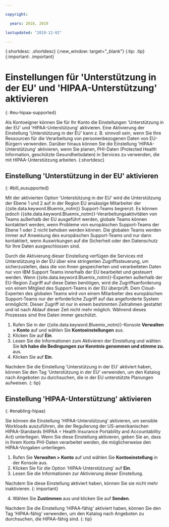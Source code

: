 ```yaml
---

copyright:

  years: 2018, 2019

lastupdated: "2018-12-02" 

---
```


{:shortdesc: .shortdesc}
{:new_window: target="_blank"}
{:tip: .tip}
{:important: .important}


# Einstellungen für 'Unterstützung in der EU' und 'HIPAA-Unterstützung' aktivieren
{: #eu-hipaa-supported}

Als Kontoeigner können Sie für Ihr Konto die Einstellungen 'Unterstützung in der EU' und 'HIPAA-Unterstützung' aktivieren. Eine Aktivierung der Einstellung 'Unterstützung in der EU' kann z. B. sinnvoll sein, wenn Sie Ihre Ressourcen für die Verarbeitung von personenbezogenen Daten von EU-Bürgern verwenden. Darüber hinaus können Sie die Einstellung 'HIPAA-Unterstützung' aktivieren, wenn Sie planen, PHI-Daten (Protected Health Information, geschützte Gesundheitsdaten) in Services zu verwenden, die mit HIPAA-Unterstützung arbeiten. 
{:shortdesc}


## Einstellung 'Unterstützung in der EU' aktivieren
{: #bill_eusupported}

Mit der aktivierten Option 'Unterstützung in der EU' wird die Unterstützung der Ebene 1 und 2 auf in der Region EU ansässige Mitarbeiter der {{site.data.keyword.Bluemix_notm}} Support-Teams begrenzt. Es können jedoch {{site.data.keyword.Bluemix_notm}}-Verarbeitungsaktivitäten von Teams außerhalb der EU ausgeführt werden, globale Teams können kontaktiert werden, wenn Probleme von europäischen Support-Teams der Ebene 1 oder 2 nicht behoben werden können. Die globalen Teams werden immer auf Anweisung des europäischen Support-Teams und nur dann kontaktiert, wenn Auswirkungen auf die Sicherheit oder den Datenschutz für Ihre Daten ausgeschlossen sind.

Durch die Aktivierung dieser Einstellung verfügen die Services mit Unterstützung in der EU über eine stringenten Zugriffssteuerung, um sicherzustellen, dass die von Ihnen gespeicherten und verarbeiteten Daten nur von IBM Support Teams innerhalb der EU bearbeitet und gesteuert werden. Wenn {{site.data.keyword.Bluemix_notm}}-Experten außerhalb der EU-Region Zugriff auf diese Daten benötigen, wird die Zugriffsanforderung von einem Mitglied des Support-Teams in der EU überprüft. Dem Cloud-Experten des globalen Teams wird von einem Mitarbeiter des europäischen Support-Teams nur der erforderliche Zugriff auf das angeforderte System ermöglicht. Dieser Zugriff ist nur in einem bestimmten Zeitrahmen gestattet und ist nach Ablauf dieser Zeit nicht mehr möglich. Während dieses Prozesses sind Ihre Daten immer geschützt.

  1. Rufen Sie in der {{site.data.keyword.Bluemix_notm}}-Konsole **Verwalten > Konto** auf und wählen Sie **Kontoeinstellungen** aus.
  2. Klicken Sie auf **Ein**.
  3. Lesen Sie die Informationen zum Aktivieren der Einstellung und wählen Sie **Ich habe die Bedingungen zur Kenntnis genommen und stimme zu.** aus.
  4. Klicken Sie auf **Ein**.

   Nachdem Sie die Einstellung 'Unterstützung in der EU' aktiviert haben, können Sie den Tag 'Unterstützung in der EU' verwenden, um den Katalog nach Angeboten zu durchsuchen, die in der EU unterstützte Planungen aufweisen. 
   {: tip}


## Einstellung 'HIPAA-Unterstützung' aktivieren
{: #enabling-hipaa}

Sie können die Einstellung 'HIPAA-Unterstützung' aktivieren, um sensible Workloads auszuführen, die der Regulierung der US-amerikanischen HIPAA-Standards (HIPAA = Health Insurance Portability and Accountability Act) unterliegen. Wenn Sie diese Einstellung aktivieren, geben Sie an, dass in Ihrem Konto PHI-Daten verarbeitet werden, die möglicherweise den HIPAA-Vorgaben unterliegen. 

1. Rufen Sie **Verwalten > Konto** auf und wählen Sie **Kontoeinstellung** in der Konsole aus.
2. Klicken Sie für die Option 'HIPAA-Unterstützung' auf **Ein**. 
3. Lesen Sie die Informationen zur Aktivierung dieser Einstellung. 

  Nachdem Sie diese Einstellung aktiviert haben, können Sie sie nicht mehr inaktivieren.
  {: important}
   
4. Wählen Sie **Zustimmen** aus und klicken Sie auf **Senden**. 

  Nachdem Sie die Einstellung 'HIPAA-fähig' aktiviert haben, können Sie den Tag 'HIPAA-fähig' verwenden, um den Katalog nach Angeboten zu durchsuchen, die HIPAA-fähig sind.
  {: tip}
